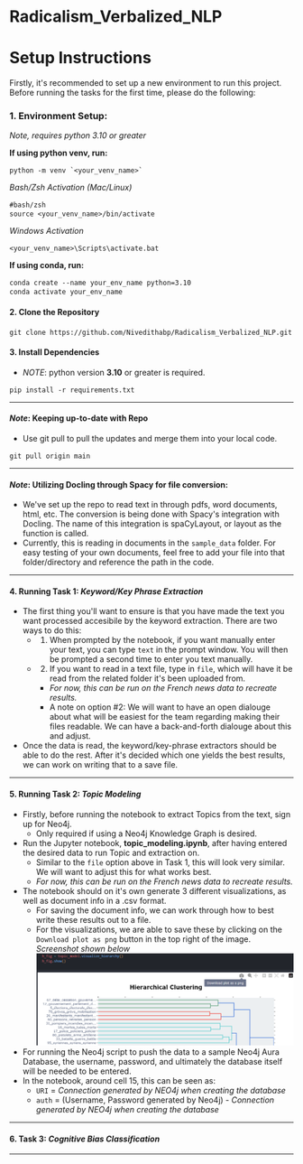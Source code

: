 # Radicalism_Verbalized_NLP

# Setup Instructions

Firstly, it's recommended to set up a new environment to run this project. Before running the tasks for the first time, please do the following:

### 1. **Environment Setup:**

*Note, requires python 3.10 or greater*

**If using python venv, run:**

```
python -m venv `<your_venv_name>`
```

*Bash/Zsh Activation*
*(Mac/Linux)*

```
#bash/zsh
source <your_venv_name>/bin/activate 
```

*Windows Activation*

```
<your_venv_name>\Scripts\activate.bat
```

**If using conda, run:**

```
conda create --name your_env_name python=3.10
conda activate your_env_name
```

#### 2. Clone the Repository

```
git clone https://github.com/Nivedithabp/Radicalism_Verbalized_NLP.git
```

#### 3. Install Dependencies

- *NOTE*: python version **3.10** or greater is required.

```
pip install -r requirements.txt

```

---

#### *Note*: Keeping up-to-date with Repo

- Use git pull to pull the updates and merge them into your local code.

```
git pull origin main
```

---

#### *Note*: Utilizing Docling through Spacy for file conversion:

- We've set up the repo to read text in through pdfs, word documents, html, etc. The conversion is being done with Spacy's integration with Docling. The name of this integration is spaCyLayout, or layout as the function is called.
- Currently, this is reading in documents in the `sample_data` folder. For easy testing of your own documents, feel free to add your file into that folder/directory and reference the path in the code.

---

#### 4. Running Task 1: *Keyword/Key Phrase Extraction*

- The first thing you'll want to ensure is that you have made the text you want processed accesibile by the keyword extraction. There are two ways to do this:
  - 1. When prompted by the notebook, if you want manually enter your text, you can type ``text`` in the prompt window. You will then be prompted a second time to enter you text manually.
  - 2. If you want to read in a text file, type in ``file``, which will have it be read from the related folder it's been uploaded from.

    - *For now, this can be run on the French news data to recreate results.*
    - A note on option #2: We will want to have an open dialouge about what will be easiest for the team regarding making their files readable. We can have a back-and-forth dialouge about this and adjust.
- Once the data is read, the keyword/key-phrase extractors should be able to do the rest. After it's decided which one yields the best results, we can work on writing that to a save file.

---

#### 5. Running Task 2: *Topic Modeling*

- Firstly, before running the notebook to extract Topics from the text, sign up for Neo4j.
  - Only required if using a Neo4j Knowledge Graph is desired.
- Run the Jupyter notebook, **topic_modeling.ipynb**, after having entered the desired data to run Topic and extraction on.
  - Similar to the `file` option above in Task 1, this will look very similar. We will want to adjust this for what works best.
  - *For now, this can be run on the French news data to recreate results.*
- The notebook should on it's own generate 3 different visualizations, as well as document info in a .csv format.
  - For saving the document info, we can work through how to best write these results out to a file.
  - For the visualizations, we are able to save these by clicking on the `Download plot as png` button in the top right of the image. *Screenshot shown below*
    ![1732048234741](image/README/1732048234741.png)
- For running the Neo4j script to push the data to a sample Neo4j Aura Database, the username, password, and ultimately the database itself will be needed to be entered.
- In the notebook, around cell 15, this can be seen as:
  - `URI` = *Connection generated by NEO4j when creating the database*
  - `auth` = (Username, Password generated by Neo4j) - *Connection generated by NEO4j when creating the database*

---

#### 6. Task 3: *Cognitive Bias Classification*

---
